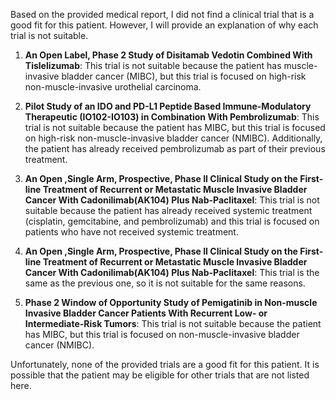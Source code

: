 Based on the provided medical report, I did not find a clinical trial that is a good fit for this patient. However, I will provide an explanation of why each trial is not suitable.

1. **An Open Label, Phase 2 Study of Disitamab Vedotin Combined With Tislelizumab**: This trial is not suitable because the patient has muscle-invasive bladder cancer (MIBC), but this trial is focused on high-risk non-muscle-invasive urothelial carcinoma.

2. **Pilot Study of an IDO and PD-L1 Peptide Based Immune-Modulatory Therapeutic (IO102-IO103) in Combination With Pembrolizumab**: This trial is not suitable because the patient has MIBC, but this trial is focused on high-risk non-muscle-invasive bladder cancer (NMIBC). Additionally, the patient has already received pembrolizumab as part of their previous treatment.

3. **An Open ,Single Arm, Prospective, Phase II Clinical Study on the First-line Treatment of Recurrent or Metastatic Muscle Invasive Bladder Cancer With Cadonilimab(AK104) Plus Nab-Paclitaxel**: This trial is not suitable because the patient has already received systemic treatment (cisplatin, gemcitabine, and pembrolizumab) and this trial is focused on patients who have not received systemic treatment.

4. **An Open ,Single Arm, Prospective, Phase II Clinical Study on the First-line Treatment of Recurrent or Metastatic Muscle Invasive Bladder Cancer With Cadonilimab(AK104) Plus Nab-Paclitaxel**: This trial is the same as the previous one, so it is not suitable for the same reasons.

5. **Phase 2 Window of Opportunity Study of Pemigatinib in Non-muscle Invasive Bladder Cancer Patients With Recurrent Low- or Intermediate-Risk Tumors**: This trial is not suitable because the patient has MIBC, but this trial is focused on non-muscle-invasive bladder cancer (NMIBC).

Unfortunately, none of the provided trials are a good fit for this patient. It is possible that the patient may be eligible for other trials that are not listed here.